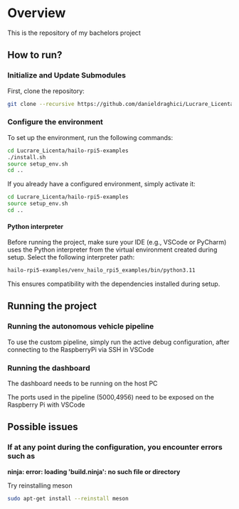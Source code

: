 # Overview
This is the repository of my bachelors project

## How to run?

### Initialize and Update Submodules

First, clone the repository: 

```bash
git clone --recursive https://github.com/danieldraghici/Lucrare_Licenta.git
```

### Configure the environment
To set up the environment, run the following commands: 
```bash
cd Lucrare_Licenta/hailo-rpi5-examples
./install.sh
source setup_env.sh
cd ..
```

If you already have a configured environment, simply activate it:

```bash
cd Lucrare_Licenta/hailo-rpi5-examples
source setup_env.sh
cd ..
```

#### Python interpreter

Before running the project, make sure your IDE (e.g., VSCode or PyCharm) uses the Python interpreter from the virtual environment created during setup.
Select the following interpreter path:
```bash
hailo-rpi5-examples/venv_hailo_rpi5_examples/bin/python3.11
```

This ensures compatibility with the dependencies installed during setup.

## Running the project

### Running the autonomous vehicle pipeline

To use the custom pipeline, simply run the active debug configuration, after connecting to the RaspberryPi via SSH in VSCode

### Running the dashboard

The dashboard needs to be running on the host PC

The ports used in the pipeline (5000,4956) need to be exposed on the Raspberry Pi with VSCode

## Possible issues

### If at any point during the configuration, you encounter errors such as

**ninja: error: loading 'build.ninja': no such file or directory**

Try reinstalling meson

```bash
sudo apt-get install --reinstall meson
```
